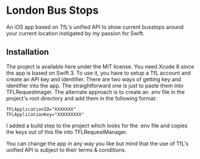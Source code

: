 # London Bus Stops

An iOS app based on TfL's unified API to show current busstops around your current location instigated by my passion for Swift.

## Installation

The project is available here under the MIT license. You need Xcode 8 since the app is based on Swift 3. To use it, you have to setup a TfL account and create an API key and identifier. There are two ways of getting key and identifier into the app. The straightforward one is just to paste them into TFLRequestmager. The alternate approach is to create an .env file in the project's root directory and add them in the following format:

    TFLApplicationID="XXXXXXX"
    TFLApplicationKey="XXXXXXXXX"

I added a build step to the project which looks for the .env file and copies the keys out of this file into TFLRequestManager.

You can change the app in any way you like but mind that the use of TfL's unified API is subject to their terms & conditions.
